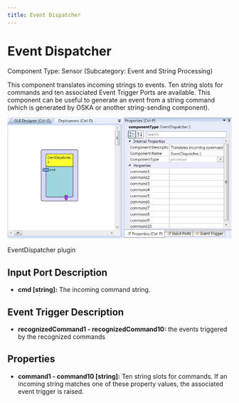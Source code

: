 ```yaml
---
title: Event Dispatcher
---
```


# Event Dispatcher

Component Type: Sensor (Subcategory: Event and String Processing)

This component translates incoming strings to events. Ten string slots for commands and ten associated Event Trigger Ports are available. This component can be useful to generate an event from a string command (which is generated by OSKA or another string-sending component).

![Screenshot: EventDispatcher plugin](./img/eventdispatcher.jpg "Screenshot: EventDispatcher plugin")

EventDispatcher plugin

## Input Port Description

*   **cmd \[string\]:** The incoming command string.

## Event Trigger Description

*   **recognizedCommand1 - recognizedCommand10:** the events triggered by the recognized commands

## Properties

*   **command1 - command10 \[string\]:** Ten string slots for commands. If an incoming string matches one of these property values, the associated event trigger is raised.